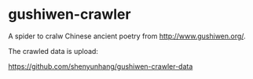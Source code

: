 # gushiwen-crawler
A spider to cralw Chinese ancient poetry from http://www.gushiwen.org/.

The crawled data is upload:

https://github.com/shenyunhang/gushiwen-crawler-data
